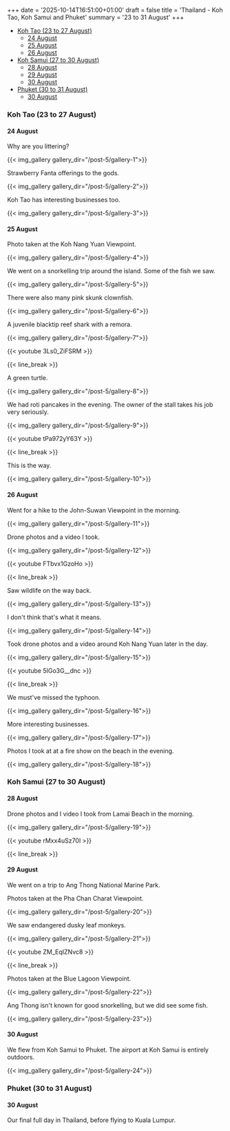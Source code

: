 +++
date = '2025-10-14T16:51:00+01:00'
draft = false
title = 'Thailand - Koh Tao, Koh Samui and Phuket'
summary = '23 to 31 August'
+++

- [Koh Tao (23 to 27 August)](#koh-tao-23-to-27-august)
  - [24 August](#24-august)
  - [25 August](#25-august)
  - [26 August](#26-august)
- [Koh Samui (27 to 30 August)](#koh-samui-27-to-30-august)
  - [28 August](#28-august)
  - [29 August](#29-august)
  - [30 August](#30-august)
- [Phuket (30 to 31 August)](#phuket-30-to-31-august)
  - [30 August](#30-august)

### Koh Tao (23 to 27 August)

#### 24 August

Why are you littering?

{{< img_gallery gallery_dir="/post-5/gallery-1">}}

Strawberry Fanta offerings to the gods.

{{< img_gallery gallery_dir="/post-5/gallery-2">}}

Koh Tao has interesting businesses too.

{{< img_gallery gallery_dir="/post-5/gallery-3">}}

#### 25 August

Photo taken at the Koh Nang Yuan Viewpoint.

{{< img_gallery gallery_dir="/post-5/gallery-4">}}

We went on a snorkelling trip around the island. Some of the fish we saw.

{{< img_gallery gallery_dir="/post-5/gallery-5">}}

There were also many pink skunk clownfish.

{{< img_gallery gallery_dir="/post-5/gallery-6">}}

A juvenile blacktip reef shark with a remora.

{{< img_gallery gallery_dir="/post-5/gallery-7">}}

{{< youtube 3Ls0_ZiFSRM >}}

{{< line_break >}}

A green turtle.

{{< img_gallery gallery_dir="/post-5/gallery-8">}}

We had roti pancakes in the evening. The owner of the stall takes his job very seriously.

{{< img_gallery gallery_dir="/post-5/gallery-9">}}

{{< youtube tPa972yY63Y >}}

{{< line_break >}}

This is the way.

{{< img_gallery gallery_dir="/post-5/gallery-10">}}

#### 26 August

Went for a hike to the John-Suwan Viewpoint in the morning.

{{< img_gallery gallery_dir="/post-5/gallery-11">}}

Drone photos and a video I took.

{{< img_gallery gallery_dir="/post-5/gallery-12">}}

{{< youtube FTbvx1GzoHo >}}

{{< line_break >}}

Saw wildlife on the way back.

{{< img_gallery gallery_dir="/post-5/gallery-13">}}

I don't think that's what it means.

{{< img_gallery gallery_dir="/post-5/gallery-14">}}

Took drone photos and a video around Koh Nang Yuan later in the day.

{{< img_gallery gallery_dir="/post-5/gallery-15">}}

{{< youtube 5IGo3G__dnc >}}

{{< line_break >}}

We must've missed the typhoon.

{{< img_gallery gallery_dir="/post-5/gallery-16">}}

More interesting businesses.

{{< img_gallery gallery_dir="/post-5/gallery-17">}}

Photos I took at at a fire show on the beach in the evening.

{{< img_gallery gallery_dir="/post-5/gallery-18">}}

### Koh Samui (27 to 30 August)

#### 28 August

Drone photos and I video I took from Lamai Beach in the morning.

{{< img_gallery gallery_dir="/post-5/gallery-19">}}

{{< youtube rMxx4uSz70I >}}

{{< line_break >}}

#### 29 August

We went on a trip to Ang Thong National Marine Park.

Photos taken at the Pha Chan Charat Viewpoint.

{{< img_gallery gallery_dir="/post-5/gallery-20">}}

We saw endangered dusky leaf monkeys.

{{< img_gallery gallery_dir="/post-5/gallery-21">}}

{{< youtube ZM_EqIZNvc8 >}}

{{< line_break >}}

Photos taken at the Blue Lagoon Viewpoint.

{{< img_gallery gallery_dir="/post-5/gallery-22">}}

Ang Thong isn't known for good snorkelling, but we did see some fish.

{{< img_gallery gallery_dir="/post-5/gallery-23">}}

#### 30 August

We flew from Koh Samui to Phuket. The airport at Koh Samui is entirely outdoors.

{{< img_gallery gallery_dir="/post-5/gallery-24">}}

### Phuket (30 to 31 August)

#### 30 August

Our final full day in Thailand, before flying to Kuala Lumpur.
